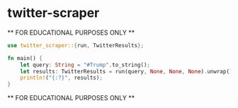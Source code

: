 # twitter-scraper
** FOR EDUCATIONAL PURPOSES ONLY ** 

```rust
use twitter_scraper::{run, TwitterResults};

fn main() {
    let query: String = "#Trump".to_string();
    let results: TwitterResults = run(query, None, None, None).unwrap();
    println!("{:?}", results);
}
```

** FOR EDUCATIONAL PURPOSES ONLY ** 

